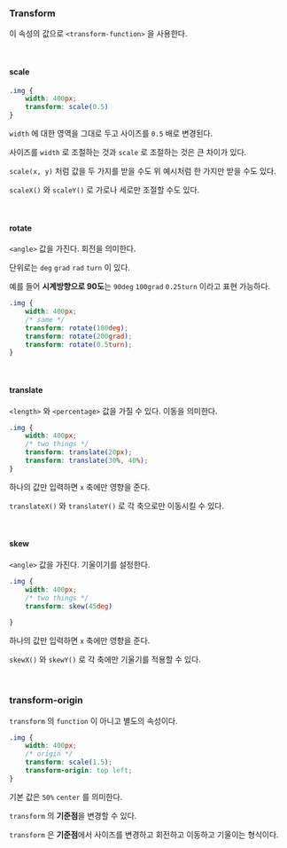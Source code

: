 ### Transform

이 속성의 값으로 `<transform-function>` 을 사용한다.

<br>

#### scale

```css
.img {
    width: 400px;
    transform: scale(0.5)
}
```

`width` 에 대한 영역을 그대로 두고 사이즈를 `0.5` 배로 변경된다.

사이즈를 `width` 로 조절하는 것과 `scale` 로 조절하는 것은 큰 차이가 있다.

`scale(x, y)` 처럼 값을 두 가지를 받을 수도 위 예시처럼 한 가지만 받을 수도 있다.

`scaleX()` 와 `scaleY()` 로 가로나 세로만 조절할 수도 있다.

<br>

#### rotate

`<angle>` 값을 가진다. 회전을 의미한다.

단위로는 `deg` `grad` `rad` `turn` 이 있다.

예를 들어 **시계방향으로 90도**는 `90deg` `100grad` `0.25turn` 이라고 표현 가능하다.

```css
.img {
	width: 400px;
    /* same */
	transform: rotate(180deg);
    transform: rotate(200grad);
    transform: rotate(0.5turn);
}
```

<br>

#### translate

`<length>` 와 `<percentage>` 값을 가질 수 있다. 이동을 의미한다.

```css
.img {
	width: 400px;
   	/* two things */
    transform: translate(20px);
    transform: translate(30%, 40%);
}
```

하나의 값만 입력하면 `x` 축에만 영향을 준다.

`translateX()` 와 `translateY()` 로 각 축으로만 이동시킬 수 있다.

<br>

#### skew

`<angle>` 값을 가진다. 기울이기를 설정한다.

```css
.img {
	width: 400px;
	/* two things */
	transform: skew(45deg)
        
}
```

하나의 값만 입력하면 `x` 축에만 영향을 준다.

`skewX()` 와 `skewY()` 로 각 축에만 기울기를 적용할 수 있다.

<br>

### transform-origin

`transform` 의 `function` 이 아니고 별도의 속성이다.

```css
.img {
    width: 400px;
    /* origin */
    transform: scale(1.5);
    transform-origin: top left;
}
```

기본 값은 `50%` `center` 를 의미한다.

`transform` 의 **기준점**을 변경할 수 있다.

`transform` 은 **기준점**에서 사이즈를 변경하고 회전하고 이동하고 기울이는 형식이다.

